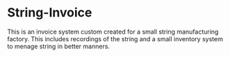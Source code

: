 # String-Invoice
This is an invoice system custom created for a small string manufacturing factory. This includes recordings of the string and a small inventory system to menage string in better manners.
